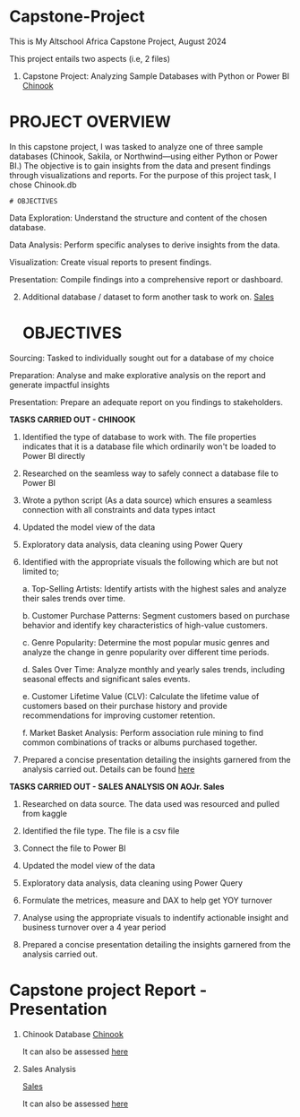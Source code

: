 # Capstone-Project
This is My Altschool Africa Capstone Project, August 2024

This project entails two aspects (i.e, 2 files)

1. Capstone Project: Analyzing Sample Databases with Python or Power BI [Chinook](https://github.com/Ojayy94/Capstone-Project/blob/main/chinook(python%20script).pbix)


   
# PROJECT OVERVIEW
In this capstone project, I was tasked to analyze one of three sample databases (Chinook, Sakila, or Northwind—using either Python or Power BI.)
The objective is to gain insights from the data and present findings through visualizations and reports.
For the purpose of this project task, I chose Chinook.db


    
	# OBJECTIVES
      
Data Exploration: Understand the structure and content of the chosen database.

Data Analysis: Perform specific analyses to derive insights from the data.

Visualization: Create visual reports to present findings.

Presentation: Compile findings into a comprehensive report or dashboard.




2. Additional database / dataset to form another task to work on. [Sales](https://github.com/Ojayy94/Capstone-Project/blob/main/Sales_v2.pbix)



   	# OBJECTIVES
   
   
Sourcing: Tasked to individually sought out for a database of my choice

Preparation: Analyse and make explorative analysis on the report and generate impactful insights

Presentation: Prepare an adequate report on you findings to stakeholders.



**TASKS CARRIED OUT - CHINOOK**


1. Identified the type of database to work with. The file properties indicates that it is a database file which ordinarily won't be loaded to Power BI directly

2. Researched on the seamless way to safely connect a database file to Power BI

3. Wrote a python script (As a data source) which ensures a seamless connection with all constraints and data types intact

4. Updated the model view of the data

5. Exploratory data analysis, data cleaning using Power Query

6. Identified with the appropriate visuals the following which are but not limited to;

   	a. Top-Selling Artists: Identify artists with the highest sales and analyze their sales trends over time.

   	b. Customer Purchase Patterns: Segment customers based on purchase behavior and identify key characteristics of high-value customers.

   	c. Genre Popularity: Determine the most popular music genres and analyze the change in genre popularity over different time periods.

   	d. Sales Over Time: Analyze monthly and yearly sales trends, including seasonal effects and significant sales events.

   	e. Customer Lifetime Value (CLV): Calculate the lifetime value of customers based on their purchase history and provide recommendations for improving customer retention.

   	f. Market Basket Analysis: Perform association rule mining to find common combinations of tracks or albums purchased together.

8. Prepared a concise presentation detailing the insights garnered from the analysis carried out. Details can be found [here](https://docs.google.com/document/d/1NVuKAm-d5sUYn-IybbB4wowRM300COwgVeef5nrmdhc/edit)




**TASKS CARRIED OUT - SALES ANALYSIS ON AOJr. Sales**

1. Researched on data source. The data used was resourced and pulled from kaggle

2. Identified the file type. The file is a csv file

3. Connect the file to Power BI

4. Updated the model view of the data

5. Exploratory data analysis, data cleaning using Power Query

6. Formulate the metrices, measure and DAX to help get YOY turnover

7. Analyse using the appropriate visuals to indentify actionable insight and business turnover over a 4 year period

8. Prepared a concise presentation detailing the insights garnered from the analysis carried out.



# Capstone project Report - Presentation

1. Chinook Database
	[Chinook](https://www.canva.com/design/DAGNuuBFX3I/0C67lng_jf1Q91vHJyF8lA/view?utm_content=DAGNuuBFX3I&utm_campaign=designshare&utm_medium=link&utm_source=editor)


	It can also be assessed [here](https://www.canva.com/design/DAGNuuBFX3I/_XW_VuzIKfiuHfUHUZl5Fw/edit)




2. Sales Analysis

	[Sales](https://www.canva.com/design/DAGN35OGgNM/8AM6VXSTkHmaUoZNLMMKdw/edit)

	It can also be assessed [here](https://www.canva.com/design/DAGN35OGgNM/bS0Qq1cYhp2Bfka1mk5oNg/view?utm_content=DAGN35OGgNM&utm_campaign=designshare&utm_medium=link&utm_source=editor)
